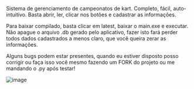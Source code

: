 Sistema de gerenciamento de campeonatos de kart.
Completo, fácil, auto-intuitivo.
Basta abrir, ler, clicar nos botões e cadastrar as informações.

Para baixar compilado, basta clicar em latest, baixar o main.exe e executar.
Não apague o arquivo .db gerado pelo aplicativo, fazer isto fará perder todos dados cadastrados a menos claro, que você queira zerar as informações.

Alguns bugs podem estar presentes, quando eu estiver disposto posso corrigir ou faça isso você mesmo fazendo um FORK do projeto ou me mandando o .py após testar!

![image](https://github.com/user-attachments/assets/bd82df85-63ec-47b4-9e73-b88b170855b7)

